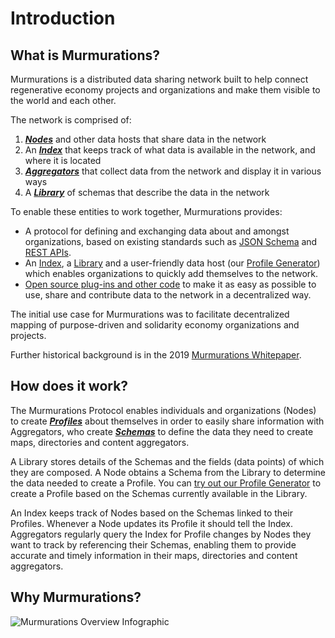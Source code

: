 # Introduction

## What is Murmurations?

Murmurations is a distributed data sharing network built to help connect regenerative economy projects and organizations and make them visible to the world and each other.

The network is comprised of:

1. [_**Nodes**_](/about/common-terms.html#node) and other data hosts that share data in the network
2. An [_**Index**_](/about/common-terms.html#index) that keeps track of what data is available in the network, and where it is located
3. [_**Aggregators**_](/about/common-terms.html#aggregator) that collect data from the network and display it in various ways
4. A [_**Library**_](/about/common-terms.html#library) of schemas that describe the data in the network

To enable these entities to work together, Murmurations provides:

- A protocol for defining and exchanging data about and amongst organizations, based on existing standards such as [JSON Schema](https://json-schema.org/understanding-json-schema/) and [REST APIs](https://www.redhat.com/en/topics/api/what-is-a-rest-api).
- An [Index](https://index.murmurations.network/v2/nodes), a [Library](https://library.murmurations.network/v2/schemas) and a user-friendly data host (our [Profile Generator](https://profiles.murmurations.network/)) which enables organizations to quickly add themselves to the network.
- [Open source plug-ins and other code](https://github.com/MurmurationsNetwork) to make it as easy as possible to use, share and contribute data to the network in a decentralized way.

The initial use case for Murmurations was to facilitate decentralized mapping of purpose-driven and solidarity economy organizations and projects.

Further historical background is in the 2019 [Murmurations Whitepaper](https://murmurations.network/wp-content/uploads/2019/09/murmurations-white-paper-v0.1.0.pdf).

## How does it work?

The Murmurations Protocol enables individuals and organizations (Nodes) to create [_**Profiles**_](/about/common-terms.html#profile) about themselves in order to easily share information with Aggregators, who create [_**Schemas**_](/about/common-terms.html#schema) to define the data they need to create maps, directories and content aggregators.

A Library stores details of the Schemas and the fields (data points) of which they are composed. A Node obtains a Schema from the Library to determine the data needed to create a Profile. You can [try out our Profile Generator](https://profiles.murmurations.network) to create a Profile based on the Schemas currently available in the Library.

An Index keeps track of Nodes based on the Schemas linked to their Profiles. Whenever a Node updates its Profile it should tell the Index. Aggregators regularly query the Index for Profile changes by Nodes they want to track by referencing their Schemas, enabling them to provide accurate and timely information in their maps, directories and content aggregators.

## Why Murmurations?

![Murmurations Overview Infographic](/murmurations_overview.png)
